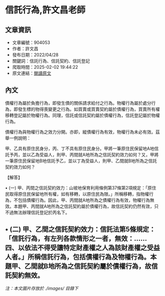# 信託行為,許文昌老師

## 文章資訊
- 文章編號：904053
- 作者：許文昌
- 發布日期：2022/04/28
- 關鍵詞：信託行為、信託契約、信託登記
- 爬取時間：2025-02-02 19:44:22
- 原文連結：[閱讀原文](https://real-estate.get.com.tw/Columns/detail.aspx?no=904053)

## 內文
債權行為屬於負擔行為，即發生債的關係請求給付之行為。物權行為屬於處分行為，即發生標的物得喪變更之行為。如買賣或買賣契約屬於債權行為，買賣所有權移轉登記屬於物權行為。同理，信託或信託契約屬於債權行為，信託登記屬於物權行為。

債權行為與物權行為之效力分開。亦即，縱債權行為有效，物權行為未必有效。茲舉一例說明：

甲、乙具有原住民身分，丙、丁不具有原住民身分。甲將一筆原住民保留地A地信託予丙，並以乙為受益人，則甲、丙間就A地所為之信託契約效力如何？又，甲將一筆原住民保留地B地信託予乙，並以丁為受益人，則甲、乙間就B地所為之信託契約效力如何？

【解答】

• (一) 甲、丙間之信託契約效力：山坡地保育利用條例第37條第2項規定：「原住民取得原住民保留地所有權，如有移轉，以原住民為限。」所稱移轉，指物權行為，不包括債權行為。因此，甲、丙間就A地所為之債權行為有效，物權行為無效。本題甲、丙間就A地所為之信託契約屬於債權行為，故信託契約仍然有效，只不過無法辦理信託登記於丙名下。

• (二) 甲、乙間之信託契約效力：信託法第5條規定：「信託行為，有左列各款情形之一者，無效：……四、以依法不得受讓特定財產權之人為該財產權之受益人者。」所稱信託行為，包括債權行為及物權行為。本題甲、乙間就B地所為之信託契約屬於債權行為，故信託契約無效。
---
*注：本文圖片存放於 ./images/ 目錄下*
